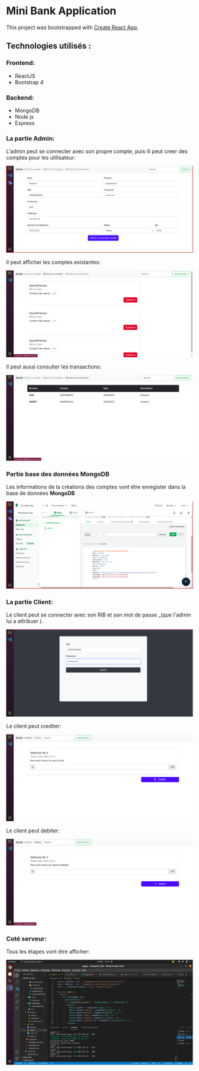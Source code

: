 # Mini Bank Application

This project was bootstrapped with [Create React App](https://github.com/facebook/create-react-app).

## Technologies utilisés :

### Frontend:

- ReactJS
- Bootstrap 4

### Backend:

- MongoDB
- Node js
- Express

### La partie Admin:

L'admin peut se connecter avec son propre compte, puis ili peut creer des comptes pour les utilisateur:

![Interface creer un compte](./Interfaces_Img/Admin_creer%20un%20compte.png)

Il peut afficher les comptes existantes:

![Interface creer un compte](./Interfaces_Img/Admin%20affichier%20comptes.png)

Il peut aussi consulter les transactions:

![Interface creer un compte](./Interfaces_Img/Admin%20affichier%20transaction.png)

### Partie base des données MongoDB

Les informations de la créations des comptes vont étre enregister dans la base de données **MongoDB**

![Interface creer un compte](./Interfaces_Img/database_cluster.png)

### La partie Client:

Le client peut se connecter avec son RIB et son mot de passe \_(que l'admin lui a attribuer ).

![Interface log-in](./Interfaces_Img/login%20avec%20compte%20existante.png)

Le client peut crediter:

![Interface creer un compte](./Interfaces_Img/Client%20crediter.png)

Le client peut debiter:

![Interface creer un compte](./Interfaces_Img/Client_debiter.png)

### Coté serveur:

Tous les étapes vont étre afficher:

![Interface creer un compte](./Interfaces_Img/Connecting%20to%20Server.png)
